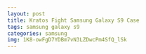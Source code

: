```yaml
---
layout: post
title: Kratos Fight Samsung Galaxy S9 Case
tags: samsung galaxy s9
categories: samsung
img: 1K8-owFgD7YDBm7vN3LZDwcPm4SfQ_lSk
---
```

